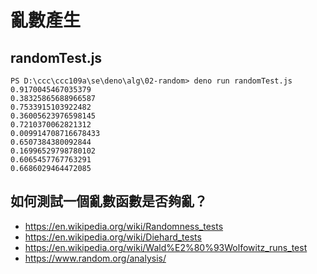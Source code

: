 # 亂數產生

## randomTest.js

```
PS D:\ccc\ccc109a\se\deno\alg\02-random> deno run randomTest.js
0.9170045467035379
0.38325865688966587
0.7533915103922482
0.36005623976598145
0.7210370062821312
0.009914708716678433
0.6507384380092844
0.16996529798780102
0.6065457767763291
0.6686029464472085
```

## 如何測試一個亂數函數是否夠亂？

* https://en.wikipedia.org/wiki/Randomness_tests
* https://en.wikipedia.org/wiki/Diehard_tests
* https://en.wikipedia.org/wiki/Wald%E2%80%93Wolfowitz_runs_test
* https://www.random.org/analysis/
